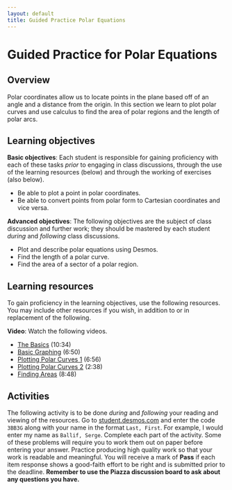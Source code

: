 ```yaml
---
layout: default
title: Guided Practice Polar Equations
---
```


# Guided Practice for Polar Equations

## Overview

Polar coordinates allow us to locate points in the plane based off of an angle and a distance from the origin. In this section we learn to plot polar curves and use calculus to find the area of polar regions and the length of polar arcs.

## Learning objectives

__Basic objectives__: Each student is responsible for gaining proficiency with each of these tasks _prior_ to engaging in class discussions, through the use of the learning resources (below) and through the working of exercises (also below).

- Be able to plot a point in polar coordinates.
- Be able to convert points from polar form to Cartesian coordinates and vice versa.

__Advanced objectives__: The following objectives are the subject of class discussion and further work; they should be mastered by each student _during_ and _following_ class discussions.

- Plot and describe polar equations using Desmos.
- Find the length of a polar curve.
- Find the area of a sector of a polar region.

## Learning resources

To gain proficiency in the learning objectives, use the following resources. You may include other resources if you wish, in addition to or in replacement of the following.

__Video__: Watch the following videos.

- [The Basics](https://youtu.be/r0fv9V9GHdo) (10:34)
- [Basic Graphing](https://youtu.be/rHnbyuBSLRQ) (6:50)
- [Plotting Polar Curves 1](https://youtu.be/mDT_DG_A0JA) (6:56)
- [Plotting Polar Curves 2](https://youtu.be/GMcRqtm4mNo) (2:38)
- [Finding Areas](https://youtu.be/GMcRqtm4mNoA) (8:48)


## Activities

The following activity is to be done _during_ and _following_ your reading and viewing of the resources. Go to [student.desmos.com](https://student.desmos.com/?prepopulateCode=G5YKVG) and enter the code `3BB3G` along with your name in the format `Last, First`. For example, I would enter my name as `Ballif, Serge`. Complete each part of the activity. Some of these problems will require you to work them out on paper before entering your answer. Practice producing high quality work so that your work is readable and meaningful. You will receive a mark of __Pass__ if each item response shows a good-faith effort to be right and is submitted prior to the deadline. __Remember to use the Piazza discussion board to ask about any questions you have.__

